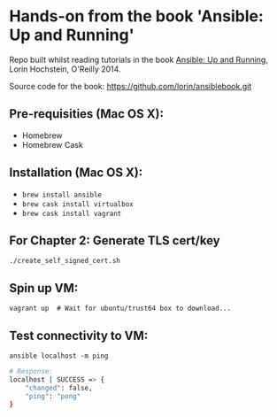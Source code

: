 Hands-on from the book 'Ansible: Up and Running'
================================================

Repo built whilst reading tutorials in the book [Ansible: Up and Running](http://shop.oreilly.com/product/0636920035626.do), Lorin Hochstein, O'Reilly 2014.

Source code for the book: https://github.com/lorin/ansiblebook.git

## Pre-requisities (Mac OS X):

* Homebrew
* Homebrew Cask

## Installation (Mac OS X):

* `brew install ansible`
* `brew cask install virtualbox`
* `brew cask install vagrant`

## For Chapter 2: Generate TLS cert/key

`./create_self_signed_cert.sh`

## Spin up VM:

`vagrant up  # Wait for ubuntu/trust64 box to download...`

## Test connectivity to VM:

`ansible localhost -m ping`

```sh
# Response:
localhost | SUCCESS => {
    "changed": false,
    "ping": "pong"
}
```
